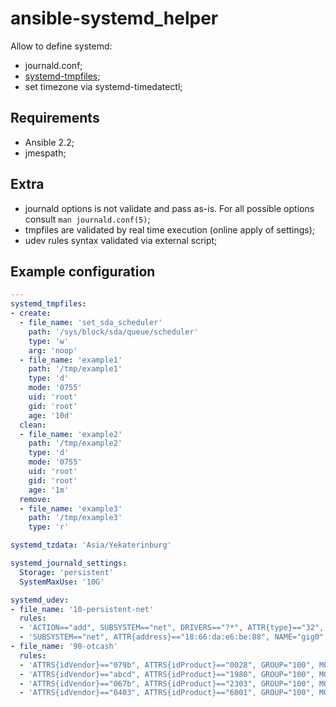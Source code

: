 ansible-systemd_helper
=======================

Allow to define systemd:
* journald.conf;
* [systemd-tmpfiles](https://www.freedesktop.org/software/systemd/man/tmpfiles.d.html);
* set timezone via systemd-timedatectl;

Requirements
---------------

* Ansible 2.2;
* jmespath;

Extra
------

* journald options is not validate and pass as-is. For all possible options
consult `man journald.conf(5)`;
* tmpfiles are validated by real time execution (online apply of settings);
* udev rules syntax validated via external script;

Example configuration
-------------------------

```yaml
---
systemd_tmpfiles:
- create:
  - file_name: 'set_sda_scheduler'
    path: '/sys/block/sda/queue/scheduler'
    type: 'w'
    arg: 'noop'
  - file_name: 'example1'
    path: '/tmp/example1'
    type: 'd'
    mode: '0755'
    uid: 'root'
    gid: 'root'
    age: '10d'
  clean:
  - file_name: 'example2'
    path: '/tmp/example2'
    type: 'd'
    mode: '0755'
    uid: 'root'
    gid: 'root'
    age: '1m'
  remove:
  - file_name: 'example3'
    path: '/tmp/example3'
    type: 'r'

systemd_tzdata: 'Asia/Yekaterinburg'

systemd_journald_settings:
  Storage: 'persistent'
  SystemMaxUse: '10G'

systemd_udev:
- file_name: '10-persistent-net'
  rules:
  - 'ACTION=="add", SUBSYSTEM=="net", DRIVERS=="?*", ATTR{type}=="32", ATTR{address}=="?*00:02:c9:03:00:31:78:f2", NAME="mlx4_ib3"'
  - 'SUBSYSTEM=="net", ATTR{address}=="18:66:da:e6:be:88", NAME="gig0"'
- file_name: '90-otcash'
  rules:
  - 'ATTRS{idVendor}=="079b", ATTRS{idProduct}=="0028", GROUP="100", MODE="0660", SYMLINK+="ingenico"'
  - 'ATTRS{idVendor}=="abcd", ATTRS{idProduct}=="1980", GROUP="100", MODE="0660", SYMLINK+="rr02"'
  - 'ATTRS{idVendor}=="067b", ATTRS{idProduct}=="2303", GROUP="100", MODE="0660", SYMLINK+="m200"'
  - 'ATTRS{idVendor}=="0403", ATTRS{idProduct}=="6001", GROUP="100", MODE="0660", SYMLINK+="m200"'
```
